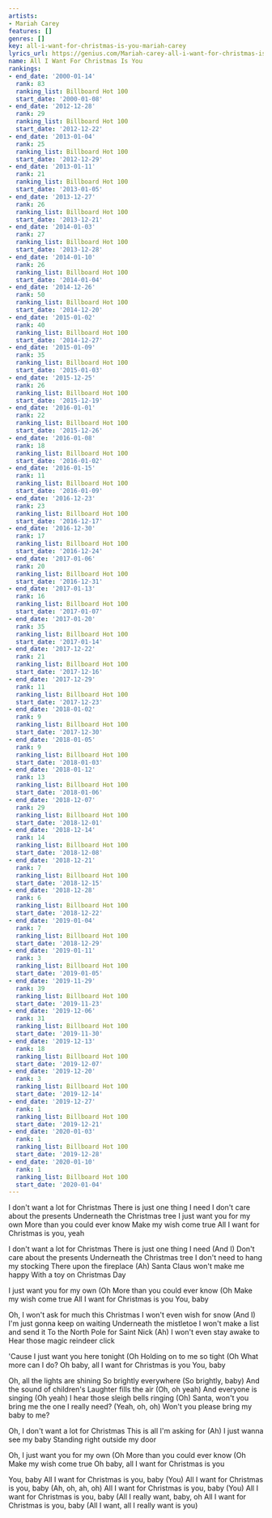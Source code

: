 ```yaml
---
artists:
- Mariah Carey
features: []
genres: []
key: all-i-want-for-christmas-is-you-mariah-carey
lyrics_url: https://genius.com/Mariah-carey-all-i-want-for-christmas-is-you-lyrics
name: All I Want For Christmas Is You
rankings:
- end_date: '2000-01-14'
  rank: 83
  ranking_list: Billboard Hot 100
  start_date: '2000-01-08'
- end_date: '2012-12-28'
  rank: 29
  ranking_list: Billboard Hot 100
  start_date: '2012-12-22'
- end_date: '2013-01-04'
  rank: 25
  ranking_list: Billboard Hot 100
  start_date: '2012-12-29'
- end_date: '2013-01-11'
  rank: 21
  ranking_list: Billboard Hot 100
  start_date: '2013-01-05'
- end_date: '2013-12-27'
  rank: 26
  ranking_list: Billboard Hot 100
  start_date: '2013-12-21'
- end_date: '2014-01-03'
  rank: 27
  ranking_list: Billboard Hot 100
  start_date: '2013-12-28'
- end_date: '2014-01-10'
  rank: 26
  ranking_list: Billboard Hot 100
  start_date: '2014-01-04'
- end_date: '2014-12-26'
  rank: 50
  ranking_list: Billboard Hot 100
  start_date: '2014-12-20'
- end_date: '2015-01-02'
  rank: 40
  ranking_list: Billboard Hot 100
  start_date: '2014-12-27'
- end_date: '2015-01-09'
  rank: 35
  ranking_list: Billboard Hot 100
  start_date: '2015-01-03'
- end_date: '2015-12-25'
  rank: 26
  ranking_list: Billboard Hot 100
  start_date: '2015-12-19'
- end_date: '2016-01-01'
  rank: 22
  ranking_list: Billboard Hot 100
  start_date: '2015-12-26'
- end_date: '2016-01-08'
  rank: 18
  ranking_list: Billboard Hot 100
  start_date: '2016-01-02'
- end_date: '2016-01-15'
  rank: 11
  ranking_list: Billboard Hot 100
  start_date: '2016-01-09'
- end_date: '2016-12-23'
  rank: 23
  ranking_list: Billboard Hot 100
  start_date: '2016-12-17'
- end_date: '2016-12-30'
  rank: 17
  ranking_list: Billboard Hot 100
  start_date: '2016-12-24'
- end_date: '2017-01-06'
  rank: 20
  ranking_list: Billboard Hot 100
  start_date: '2016-12-31'
- end_date: '2017-01-13'
  rank: 16
  ranking_list: Billboard Hot 100
  start_date: '2017-01-07'
- end_date: '2017-01-20'
  rank: 35
  ranking_list: Billboard Hot 100
  start_date: '2017-01-14'
- end_date: '2017-12-22'
  rank: 21
  ranking_list: Billboard Hot 100
  start_date: '2017-12-16'
- end_date: '2017-12-29'
  rank: 11
  ranking_list: Billboard Hot 100
  start_date: '2017-12-23'
- end_date: '2018-01-02'
  rank: 9
  ranking_list: Billboard Hot 100
  start_date: '2017-12-30'
- end_date: '2018-01-05'
  rank: 9
  ranking_list: Billboard Hot 100
  start_date: '2018-01-03'
- end_date: '2018-01-12'
  rank: 13
  ranking_list: Billboard Hot 100
  start_date: '2018-01-06'
- end_date: '2018-12-07'
  rank: 29
  ranking_list: Billboard Hot 100
  start_date: '2018-12-01'
- end_date: '2018-12-14'
  rank: 14
  ranking_list: Billboard Hot 100
  start_date: '2018-12-08'
- end_date: '2018-12-21'
  rank: 7
  ranking_list: Billboard Hot 100
  start_date: '2018-12-15'
- end_date: '2018-12-28'
  rank: 6
  ranking_list: Billboard Hot 100
  start_date: '2018-12-22'
- end_date: '2019-01-04'
  rank: 7
  ranking_list: Billboard Hot 100
  start_date: '2018-12-29'
- end_date: '2019-01-11'
  rank: 3
  ranking_list: Billboard Hot 100
  start_date: '2019-01-05'
- end_date: '2019-11-29'
  rank: 39
  ranking_list: Billboard Hot 100
  start_date: '2019-11-23'
- end_date: '2019-12-06'
  rank: 31
  ranking_list: Billboard Hot 100
  start_date: '2019-11-30'
- end_date: '2019-12-13'
  rank: 18
  ranking_list: Billboard Hot 100
  start_date: '2019-12-07'
- end_date: '2019-12-20'
  rank: 3
  ranking_list: Billboard Hot 100
  start_date: '2019-12-14'
- end_date: '2019-12-27'
  rank: 1
  ranking_list: Billboard Hot 100
  start_date: '2019-12-21'
- end_date: '2020-01-03'
  rank: 1
  ranking_list: Billboard Hot 100
  start_date: '2019-12-28'
- end_date: '2020-01-10'
  rank: 1
  ranking_list: Billboard Hot 100
  start_date: '2020-01-04'
---
```

I don't want a lot for Christmas
There is just one thing I need
I don't care about the presents
Underneath the Christmas tree
I just want you for my own
More than you could ever know
Make my wish come true
All I want for Christmas is you, yeah


I don't want a lot for Christmas
There is just one thing I need (And I)
Don't care about the presents
Underneath the Christmas tree
I don't need to hang my stocking
There upon the fireplace (Ah)
Santa Claus won't make me happy
With a toy on Christmas Day


I just want you for my own (Oh
More than you could ever know (Oh
Make my wish come true
All I want for Christmas is you
You, baby


Oh, I won't ask for much this Christmas
I won't even wish for snow (And I)
I'm just gonna keep on waiting
Underneath the mistletoe
I won't make a list and send it
To the North Pole for Saint Nick (Ah)
I won't even stay awake to
Hear those magic reindeer click


'Cause I just want you here tonight (Oh
Holding on to me so tight (Oh
What more can I do?
Oh baby, all I want for Christmas is you
You, baby


Oh, all the lights are shining
So brightly everywhere (So brightly, baby)
And the sound of children's
Laughter fills the air (Oh, oh yeah)
And everyone is singing (Oh yeah)
I hear those sleigh bells ringing (Oh)
Santa, won't you bring me the one I really need? (Yeah, oh, oh)
Won't you please bring my baby to me?


Oh, I don't want a lot for Christmas
This is all I'm asking for (Ah)
I just wanna see my baby
Standing right outside my door


Oh, I just want you for my own (Oh
More than you could ever know (Oh
Make my wish come true
Oh baby, all I want for Christmas is you


You, baby
All I want for Christmas is you, baby (You)
All I want for Christmas is you, baby (Ah, oh, ah, oh)
All I want for Christmas is you, baby (You)
All I want for Christmas is you, baby (All I really want, baby, oh
All I want for Christmas is you, baby (All I want, all I really want is you)
